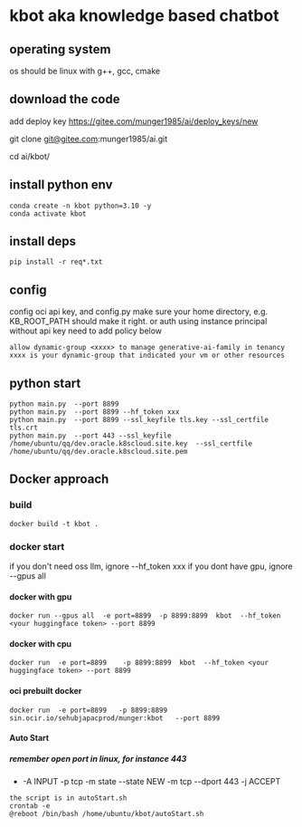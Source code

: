 # kbot aka knowledge based chatbot


## operating system

os should be linux with g++, gcc, cmake

## download the code

add deploy key https://gitee.com/munger1985/ai/deploy_keys/new

git clone git@gitee.com:munger1985/ai.git

cd ai/kbot/


## install python env

```commandline
conda create -n kbot python=3.10 -y
conda activate kbot
```

## install deps

```commandline
pip install -r req*.txt
```

## config

config oci api key, and config.py
make sure your home directory, e.g. KB_ROOT_PATH should make it right.
or auth using instance principal without api key
need to add policy below

```commandline
allow dynamic-group <xxxx> to manage generative-ai-family in tenancy
xxxx is your dynamic-group that indicated your vm or other resources
```

## python start 

```commandline
python main.py  --port 8899 
python main.py  --port 8899 --hf_token xxx
python main.py  --port 8899 --ssl_keyfile tls.key --ssl_certfile tls.crt
python main.py  --port 443 --ssl_keyfile /home/ubuntu/qq/dev.oracle.k8scloud.site.key  --ssl_certfile /home/ubuntu/qq/dev.oracle.k8scloud.site.pem
```

## Docker approach


### build

```commandline
docker build -t kbot .
```

### docker start

if you don't need oss llm, ignore --hf_token xxx
if you dont have gpu, ignore --gpus all

#### docker with gpu

```commandline
docker run --gpus all  -e port=8899  -p 8899:8899  kbot  --hf_token <your huggingface token> --port 8899
```

#### docker with cpu

```commandline
docker run  -e port=8899    -p 8899:8899  kbot  --hf_token <your huggingface token> --port 8899
```

#### oci prebuilt docker

```commandline
docker run  -e port=8899   -p 8899:8899  sin.ocir.io/sehubjapacprod/munger:kbot   --port 8899
```



#### Auto Start
##### remember open port in linux, for instance 443

* -A INPUT -p tcp -m state --state NEW -m tcp --dport 443 -j ACCEPT

```commandline
the script is in autoStart.sh 
crontab -e
@reboot /bin/bash /home/ubuntu/kbot/autoStart.sh
```